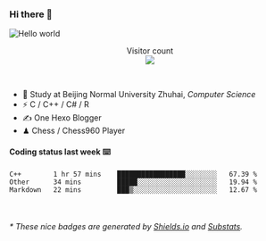 ### Hi there 👋


<img src="https://raw.githubusercontent.com/sagar-viradiya/sagar-viradiya/master/resources/banner.png" alt="Hello world">
<p align="center"> 
  Visitor count<br/>
  <img src="https://profile-counter.glitch.me/youszoe/count.svg" />
</p>

<br/>


- 🍻  Study at Beijing Normal University Zhuhai, _Computer Science_
- ⚡  C / C++ / C# / R
- ✍️  One Hexo Blogger
- ♟  Chess / Chess960 Player


#### Coding status last week ⌨️

<!--START_SECTION:waka-->
```text
C++        1 hr 57 mins    █████████████████░░░░░░░░   67.39 % 
Other      34 mins         █████░░░░░░░░░░░░░░░░░░░░   19.94 % 
Markdown   22 mins         ███▒░░░░░░░░░░░░░░░░░░░░░   12.67 % 
```
<!--END_SECTION:waka-->

<br/>

<center><img src="http://ghchart.rshah.org/409ba5/yousazoe" alt="" /></center>


<h6>* These nice badges are generated by <a href="https://shields.io/">Shields.io</a> and <a href="https://github.com/spencerwooo/Substats">Substats</a>.</h6>
